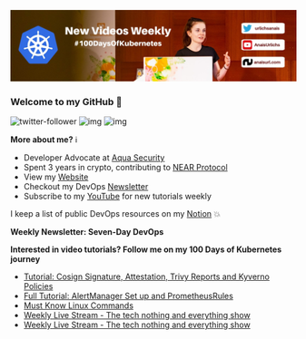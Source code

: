 ![my header image](./assets/header.jpg)

### Welcome to my GitHub 👋

![twitter-follower](https://img.shields.io/twitter/follow/urlichsanais?style=social) ![img](https://img.shields.io/youtube/channel/subscribers/UCb4mfRT5UWpjoUQRcIE2qOQ?label=YouTube%20Subscribers&style=social) ![img](https://img.shields.io/youtube/channel/views/UCb4mfRT5UWpjoUQRcIE2qOQ?label=Total%20views%20on%20my%20YouTube%20Channel&style=social) 

**More about me?** ℹ️
* Developer Advocate at [Aqua Security](https://github.com/aquasecurity)
* Spent 3 years in crypto, contributing to [NEAR Protocol](https://github.com/near)
* View my [Website](https://anaisurl.com/)
* Checkout my DevOps [Newsletter](https://anaisurl.com/tag/devops)
* Subscribe to my [YouTube](https://www.youtube.com/c/AnaisUrlichs) for new tutorials weekly

I keep a list of public DevOps resources on my [Notion](https://devops.anaisurl.com/) :boom:

**Weekly Newsletter: Seven-Day DevOps**
<!-- NEWSLETTER-LIST:START -->
<!-- NEWSLETTER-LIST:END -->

**Interested in video tutorials? Follow me on my 100 Days of Kubernetes journey**
<!-- YOUTUBE-LIST:START -->
- [Tutorial: Cosign Signature, Attestation, Trivy Reports and Kyverno Policies](https://www.youtube.com/watch?v=soTg-b-Uqkw)
- [Full Tutorial: AlertManager Set up and PrometheusRules](https://www.youtube.com/watch?v=HwB2oWUdoT4)
- [Must Know Linux Commands](https://www.youtube.com/watch?v=Od5yaTIn6Lw)
- [Weekly Live Stream - The tech nothing and everything show](https://www.youtube.com/watch?v=ZmulbeHniCk)
- [Weekly Live Stream - The tech nothing and everything show](https://www.youtube.com/watch?v=pvxnUKh5cEA)
<!-- YOUTUBE-LIST:END -->
